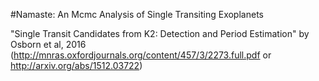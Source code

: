 #Namaste: An Mcmc Analysis of Single Transiting Exoplanets



"Single Transit Candidates from K2: Detection and Period Estimation" by Osborn et al, 2016 (http://mnras.oxfordjournals.org/content/457/3/2273.full.pdf or http://arxiv.org/abs/1512.03722)
